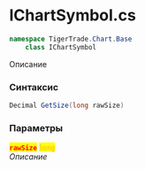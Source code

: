 
# IChartSymbol.cs
```csharp
namespace TigerTrade.Chart.Base  
    class IChartSymbol
```

Описание

### Синтаксис
```csharp
Decimal GetSize(long rawSize)
```

### Параметры  
<mark style="color:red;">**`rawSize`**</mark> <mark style="color: rgb(255, 166, 87);">`long`</mark>  
 *Описание*  
  

                    
                    